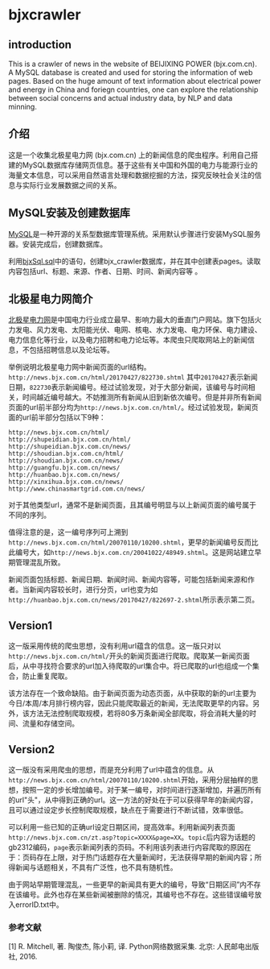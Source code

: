 # bjxcrawler
## introduction
This is a crawler of news in the website of BEIJIXING POWER (bjx.com.cn). A MySQL database is created and used for storing the information of web pages. Based on the huge amount of text information about electrical power and energy in China and foriegn countries, one can explore the relationship between social concerns and actual industry data, by NLP and data minning.

## 介绍
这是一个收集北极星电力网 (bjx.com.cn) 上的新闻信息的爬虫程序。利用自己搭建的MySQL数据库存储网页信息。基于这些有关中国和外国的电力与能源行业的海量文本信息，可以采用自然语言处理和数据挖掘的方法，探究反映社会关注的信息与实际行业发展数据之间的关系。

## MySQL安装及创建数据库
[MySQL](https://www.mysql.com/)是一种开源的关系型数据库管理系统。采用默认步骤进行安装MySQL服务器。安装完成后，创建数据库。

利用[bjxSql.sql](/bjxSql.sql/)中的语句，创建bjx_crawler数据库，并在其中创建表pages。读取内容包括url、标题、来源、作者、日期、时间、新闻内容等
。
## 北极星电力网简介
[北极星电力网](www.bjx.com.cn)是中国电力行业成立最早、影响力最大的垂直门户网站。旗下包括火力发电、风力发电、太阳能光伏、电网、核电、水力发电、电力环保、电力建设、电力信息化等行业，以及电力招聘和电力论坛等。本爬虫只爬取网站上的新闻信息，不包括招聘信息以及论坛等。

举例说明北极星电力网中新闻页面的url结构。
```http://news.bjx.com.cn/html/20170427/822730.shtml```
其中`20170427`表示新闻日期，`822730`表示新闻编号。经过试验发现，对于大部分新闻，该编号与时间相关，时间越近编号越大。不妨推测所有新闻从旧到新依次编号。但是并非所有新闻页面的url前半部分均为`http://news.bjx.com.cn/html/`。经过试验发现，新闻页面的url前半部分包括以下9种：
```
http://news.bjx.com.cn/html/
http://shupeidian.bjx.com.cn/html/
http://shupeidian.bjx.com.cn/news/
http://shoudian.bjx.com.cn/html/
http://shoudian.bjx.com.cn/news/
http://guangfu.bjx.com.cn/news/
http://huanbao.bjx.com.cn/news/
http://xinxihua.bjx.com.cn/news/
http://www.chinasmartgrid.com.cn/news/
```
对于其他类型url，通常不是新闻页面，且其编号明显与以上新闻页面的编号属于不同的序列。

值得注意的是，这一编号序列可上溯到`http://news.bjx.com.cn/html/20070110/10200.shtml`，更早的新闻编号反而比此编号大，如`http://news.bjx.com.cn/20041022/48949.shtml`。这是网站建立早期管理混乱所致。

新闻页面包括标题、新闻日期、新闻时间、新闻内容等，可能包括新闻来源和作者。当新闻内容较长时，进行分页，url也变为如`http://huanbao.bjx.com.cn/news/20170427/822697-2.shtml`所示表示第二页。

## Version1
这一版采用传统的爬虫思想，没有利用url蕴含的信息。这一版只对以`http://news.bjx.com.cn/html/`开头的新闻页面进行爬取。爬取某一新闻页面后，从中寻找符合要求的url加入待爬取的url集合中。将已爬取的url也组成一个集合，防止重复爬取。

该方法存在一个致命缺陷。由于新闻页面为动态页面，从中获取的新的url主要为今日/本周/本月排行榜内容，因此只能爬取最近的新闻，无法爬取更早的内容。另外，该方法无法控制爬取规模，若将80多万条新闻全部爬取，将会消耗大量的时间、流量和存储空间。

## Version2
这一版没有采用爬虫的思想，而是充分利用了url中蕴含的信息。从`http://news.bjx.com.cn/html/20070110/10200.shtml`开始，采用分层抽样的思想，按照一定的步长增加编号。对于某一编号，对时间进行逐渐增加，并遍历所有的url"头"，从中得到正确的url。这一方法的好处在于可以获得早年的新闻内容，且可以通过设定步长控制爬取规模，缺点在于需要进行不断试错，效率很低。

可以利用一些已知的正确url设定日期区间，提高效率。利用新闻列表页面`http://news.bjx.com.cn/zt.asp?topic=XXXX&page=XX`。`topic`后内容为话题的gb2312编码，`page`表示新闻列表的页码。不利用该列表进行内容爬取的原因在于：页码存在上限，对于热门话题存在大量新闻时，无法获得早期的新闻内容；所得新闻与话题相关，不具有广泛性，也不具有随机性。

由于网站早期管理混乱，一些更早的新闻具有更大的编号，导致“日期区间”内不存在该编号。此外也存在某些新闻被删除的情况，其编号也不存在。这些错误编号放入errorID.txt中。

### 参考文献
[1] R. Mitchell, 著. 陶俊杰, 陈小莉, 译. Python网络数据采集. 北京: 人民邮电出版社, 2016.